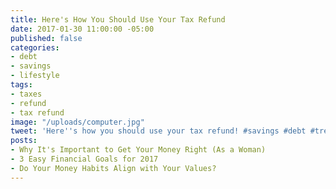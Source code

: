 ```yaml
---
title: Here's How You Should Use Your Tax Refund
date: 2017-01-30 11:00:00 -05:00
published: false
categories:
- debt
- savings
- lifestyle
tags:
- taxes
- refund
- tax refund
image: "/uploads/computer.jpg"
tweet: 'Here''s how you should use your tax refund! #savings #debt #treatyoself'
posts:
- Why It's Important to Get Your Money Right (As a Woman)
- 3 Easy Financial Goals for 2017
- Do Your Money Habits Align with Your Values?
---
```


